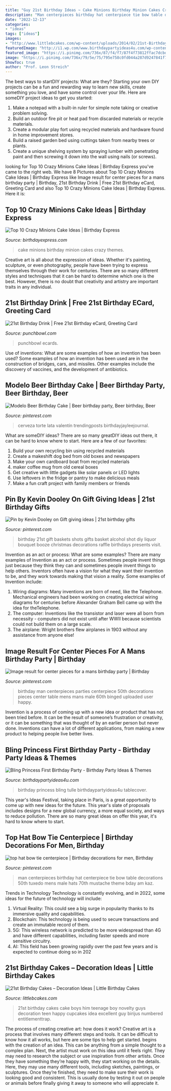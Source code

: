 ```yaml
---
title: "Guy 21st Birthday Ideas ~ Cake Minions Birthday Minion Cakes Crazy Themes"
description: "Man centerpieces birthday hat centerpiece tie bow table decorations 50th tuxedo mens male hats 70th mustache theme bday am kaz"
date: "2022-12-13"
categories:
- "ideas"
tags: ["ideas"]
images:
- "http://www.littlebcakes.com/wp-content/uploads/2014/02/21st-Birthday-Cake.jpg"
featuredImage: "http://i1.wp.com/www.birthdaypartyideas4u.com/wp-content/uploads/2014/11/Bling-Princess-First-Birthday-Party-tulle-tablecover.jpg"
featured_image: "https://i.pinimg.com/736x/87/f4/f7/87f4f73812ffac7dcbd3a23db9cc1ceb--birthday-shots-st-birthday.jpg"
image: "https://i.pinimg.com/736x/79/5e/75/795e758c0fd044a287d9247841f7008e.jpg"
ShowToc: true
author: "Prof. Leon Streich"
---
```



The best ways to startDIY projects: What are they?
Starting your own DIY projects can be a fun and rewarding way to learn new skills, create something you love, and have some control over your life. Here are someDIY project ideas to get you started: 
1. Make a notepad with a built-in ruler for simple note taking or creative problem solving.
2. Build an outdoor fire pit or heat pad from discarded materials or recycle materials. 
3. Create a modular play fort using recycled materials and hardware found in home improvement stores. 
4. Build a raised garden bed using cuttings taken from nearby trees or plants. 
5. Create a unique shelving system by spraying lumber with penetrating paint and then screwing it down into the wall using nails (or screws).

	

		
looking for Top 10 Crazy Minions Cake Ideas | Birthday Express you've came to the right web. We have 8 Pictures about Top 10 Crazy Minions Cake Ideas | Birthday Express like Image result for center pieces for a mans birthday party | Birthday, 21st Birthday Drink | Free 21st Birthday eCard, Greeting Card and also Top 10 Crazy Minions Cake Ideas | Birthday Express. Here it is:
		
    
## Top 10 Crazy Minions Cake Ideas | Birthday Express

<img loading=lazy src="http://www.birthdayexpress.com/partyideas/wp-content/uploads/2015/07/Minions-Cake-10.jpg" onerror="this.onerror=null;this.src='https://tse2.mm.bing.net/th?id=OIP.XxuPTZi7wbSN-aPvUa9HOAHaLH&amp;pid=15.1';" alt="Top 10 Crazy Minions Cake Ideas | Birthday Express">

_Source: birthdayexpress.com_

>cake minions birthday minion cakes crazy themes. 

	

Creative art is all about the expression of ideas. Whether it's painting, sculpture, or even photography, people have been trying to express themselves through their work for centuries. There are so many different styles and techniques that it can be hard to determine which one is the best. However, there is no doubt that creativity and artistry are important traits in any individual.

    
## 21st Birthday Drink | Free 21st Birthday ECard, Greeting Card

<img loading=lazy src="http://static3.punchbowl.com/gridfs/assets/4e4a8c3a3ea34b6dab0000e4-1543506562" onerror="this.onerror=null;this.src='https://tse3.mm.bing.net/th?id=OIP.xOnLWxtjkU161x-hqO6DewAAAA&amp;pid=15.1';" alt="21st Birthday Drink | Free 21st Birthday eCard, Greeting Card">

_Source: punchbowl.com_

>punchbowl ecards. 

	

Use of inventions: What are some examples of how an invention has been used?
Some examples of how an invention has been used are in the construction of bridges, cars, and missiles. Other examples include the discovery of vaccines, and the development of antibiotics.

    
## Modelo Beer Birthday Cake | Beer Birthday Party, Beer Birthday, Beer

<img loading=lazy src="https://i.pinimg.com/736x/79/5e/75/795e758c0fd044a287d9247841f7008e.jpg" onerror="this.onerror=null;this.src='https://tse4.mm.bing.net/th?id=OIP.hp1rlhCmr4THKzXnBPBNSQHaJ3&amp;pid=15.1';" alt="Modelo Beer Birthday Cake | Beer birthday party, Beer birthday, Beer">

_Source: pinterest.com_

>cerveza torte lata valentín trendingposts birthdayjayleejournal. 

	

What are someDIY ideas?
There are so many greatDIY ideas out there, it can be hard to know where to start. Here are a few of our favorites: 
1. Build your own recycling bin using recycled materials 
2. Create a makeshift dog bed from old boxes and newspapers 
3. Make your own cardboard boat from recycled materials 
4. maker coffee mug from old cereal boxes 
5. Get creative with little gadgets like solar panels or LED lights 
6. Use leftovers in the fridge or pantry to make delicious meals 
7. Make a fun craft project with family members or friends 

    
## Pin By Kevin Dooley On Gift Giving Ideas | 21st Birthday Gifts

<img loading=lazy src="https://i.pinimg.com/736x/87/f4/f7/87f4f73812ffac7dcbd3a23db9cc1ceb--birthday-shots-st-birthday.jpg" onerror="this.onerror=null;this.src='https://tse1.mm.bing.net/th?id=OIP.Eqehhi3PiO1fTlkN5ZDiegHaJ3&amp;pid=15.1';" alt="Pin by Kevin Dooley on Gift giving ideas | 21st birthday gifts">

_Source: pinterest.com_

>birthday 21st gift baskets shots gifts basket alcohol shot diy liquor bouquet booze christmas decorations raffle birthdays presents visit. 

	

Invention as an act or process: What are some examples?
There are many examples of Invention as an act or process. Sometimes people invent things just because they think they can and sometimes people invent things to help others. Inventors often have a vision for what they want their invention to be, and they work towards making that vision a reality. Some examples of Invention include: 
1) Wiring diagrams: Many inventions are born of need, like the Telephone. Mechanical engineers had been working on creating electrical wiring diagrams for centuries before Alexander Graham Bell came up with the idea for theTelephone.
2) The computer: Inventions like the transistor and laser were all born from necessity - computers did not exist until after WWII because scientists could not build them on a large scale.
3) The airplane: Wright brothers flew airplanes in 1903 without any assistance from anyone else!

    
## Image Result For Center Pieces For A Mans Birthday Party | Birthday

<img loading=lazy src="https://i.pinimg.com/736x/05/2a/90/052a9039c4c559f10d872f4fcd560adb--man-birthday-parties-th-birthday.jpg" onerror="this.onerror=null;this.src='https://tse4.mm.bing.net/th?id=OIP.B5pWWcIOomARNAvCjWLUkAHaJ3&amp;pid=15.1';" alt="Image result for center pieces for a mans birthday party | Birthday">

_Source: pinterest.com_

>birthday man centerpieces parties centerpiece 50th decorations pieces center table mens mans male 60th binged uploaded user happy. 

	

Invention is a process of coming up with a new idea or product that has not been tried before. It can be the result of someone’s frustration or creativity, or it can be something that was thought of by an earlier person but never done. Inventions can have a lot of different applications, from making a new product to helping people live better lives.

    
## Bling Princess First Birthday Party - Birthday Party Ideas &amp; Themes

<img loading=lazy src="http://i1.wp.com/www.birthdaypartyideas4u.com/wp-content/uploads/2014/11/Bling-Princess-First-Birthday-Party-tulle-tablecover.jpg" onerror="this.onerror=null;this.src='https://tse3.mm.bing.net/th?id=OIP.-r-I1r4UZ_o6nriuy9UqJgHaLF&amp;pid=15.1';" alt="Bling Princess First Birthday Party - Birthday Party Ideas &amp; Themes">

_Source: birthdaypartyideas4u.com_

>birthday princess bling tulle birthdaypartyideas4u tablecover. 

	

This year's Ideas Festival, taking place in Paris, is a great opportunity to come up with new ideas for the future. This year's slate of proposals includes designs for a new global currency, a more equal society, and ways to reduce pollution. There are so many great ideas on offer this year, it's hard to know where to start.

    
## Top Hat Bow Tie Centerpiece | Birthday Decorations For Men, Birthday

<img loading=lazy src="https://i.pinimg.com/736x/f9/e9/fc/f9e9fcd6edad686cc772bb454350357b--little-man-top-hats.jpg" onerror="this.onerror=null;this.src='https://tse1.mm.bing.net/th?id=OIP.zxLfZHJ637g9WT0TO-6XVwHaNK&amp;pid=15.1';" alt="top hat bow tie centerpiece | Birthday decorations for men, Birthday">

_Source: pinterest.com_

>man centerpieces birthday hat centerpiece tie bow table decorations 50th tuxedo mens male hats 70th mustache theme bday am kaz. 

	

Trends in Technology
Technology is constantly evolving, and in 2022, some ideas for the future of technology will include: 
1. Virtual Reality: This could see a big surge in popularity thanks to its immersive quality and capabilities. 
2. Blockchain: This technology is being used to secure transactions and create an immutable record of them. 
3. 5G: This wireless network is predicted to be more widespread than 4G and have different capabilities, including faster speeds and more sensitive circuitry. 
4. AI: This field has been growing rapidly over the past few years and is expected to continue doing so in 202
    
## 21st Birthday Cakes – Decoration Ideas | Little Birthday Cakes

<img loading=lazy src="http://www.littlebcakes.com/wp-content/uploads/2014/02/21st-Birthday-Cake.jpg" onerror="this.onerror=null;this.src='https://tse3.mm.bing.net/th?id=OIP.IIe9sO-NtsF3ANnAzBiuNAHaJ4&amp;pid=15.1';" alt="21st Birthday Cakes – Decoration Ideas | Little Birthday Cakes">

_Source: littlebcakes.com_

>21st birthday cakes cake boys him teenage boy novelty guys decoration teen happy cupcakes idea excellent guy birijus numbered entitlementtrap. 

	

The process of creating creative art: how does it work?
Creative art is a process that involves many different steps and tools. It can be difficult to know how it all works, but here are some tips to help get started. 
 begins with the creation of an idea. This can be anything from a simple thought to a complex plan. Next, the artist must work on this idea until it feels right. They may need to research the subject or use inspiration from other artists. Once they have something they’re happy with, they start working on the details. Here, they may use many different tools, including sketches, paintings, or sculptures. Once they’re finished, they need to make sure their work is looking good and consistent. This is usually done by testing it out on people or animals before finally giving it away to someone who will appreciate it.

